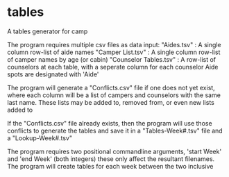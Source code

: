 # tables
A tables generator for camp

The program requires multiple csv files as data input: "Aides.tsv" : A single column row-list of aide names "Camper List.tsv" : A single column row-list of camper names by age (or cabin) "Counselor Tables.tsv" : A row-list of counselors at each table, with a seperate column for each counselor Aide spots are designated with 'Aide'

The program will generate a "Conflicts.csv" file if one does not yet exist, where each column will be a list of campers and counselors with the same last name. These lists may be added to, removed from, or even new lists added to

If the "Conflicts.csv" file already exists, then the program will use those conflicts to generate the tables and save it in a "Tables-Week#.tsv" file and a "Lookup-Week#.tsv"

The program requires two positional commandline arguments, 'start Week' and 'end Week' (both integers) these only affect the resultant filenames. The program will create tables for each week between the two inclusive
